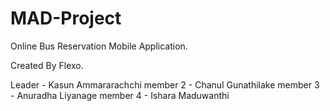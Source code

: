 # MAD-Project

Online Bus Reservation Mobile Application.

Created By Flexo.

Leader - Kasun Ammararachchi
member 2 - Chanul Gunathilake
member 3 - Anuradha Liyanage 
member 4 - Ishara Maduwanthi

